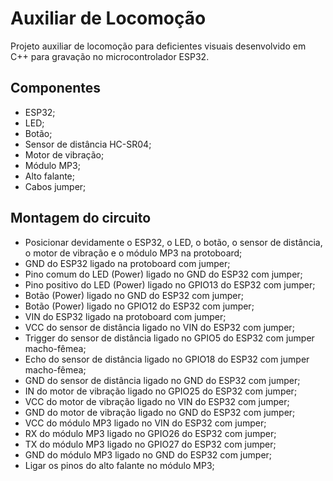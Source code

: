 # Auxiliar de Locomoção
Projeto auxiliar de locomoção para deficientes visuais desenvolvido em C++ para gravação no microcontrolador ESP32.

## Componentes
- ESP32;
- LED;
- Botão;
- Sensor de distância HC-SR04;
- Motor de vibração;
- Módulo MP3;
- Alto falante;
- Cabos jumper;

## Montagem do circuito
- Posicionar devidamente o ESP32, o LED, o botão, o sensor de distância, o motor de vibração e o módulo MP3 na protoboard;
- GND do ESP32 ligado na protoboard com jumper;
- Pino comum do LED (Power) ligado no GND do ESP32 com jumper;
- Pino positivo do LED (Power) ligado no GPIO13 do ESP32 com jumper;
- Botão (Power) ligado no GND do ESP32 com jumper;
- Botão (Power) ligado no GPIO12 do ESP32 com jumper;
- VIN do ESP32 ligado na protoboard com jumper;
- VCC do sensor de distância ligado no VIN do ESP32 com jumper;
- Trigger do sensor de distância ligado no GPIO5 do ESP32 com jumper macho-fêmea;
- Echo do sensor de distância ligado no GPIO18 do ESP32 com jumper macho-fêmea;
- GND do sensor de distância ligado no GND do ESP32 com jumper;
- IN do motor de vibração ligado no GPIO25 do ESP32 com jumper;
- VCC do motor de vibração ligado no VIN do ESP32 com jumper;
- GND do motor de vibração ligado no GND do ESP32 com jumper;
- VCC do módulo MP3 ligado no VIN do ESP32 com jumper;
- RX do módulo MP3 ligado no GPIO26 do ESP32 com jumper;
- TX do módulo MP3 ligado no GPIO27 do ESP32 com jumper;
- GND do módulo MP3 ligado no GND do ESP32 com jumper;
- Ligar os pinos do alto falante no módulo MP3;
